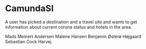 # CamundaSI
A user has picked a destination and a travel site and wants to get information about current corona status and hotels in the area.

Mads Meinert Andersen
Malene Hansen
Benjamin Østerø Højgaard
Sebastian Cock Harvej   
